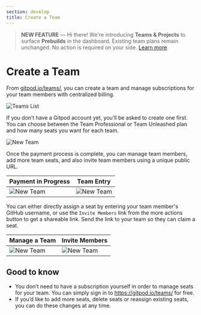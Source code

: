 ```yaml
---
section: develop
title: Create a Team
---
```


<script context="module">
  export const prerender = true;
</script>

> **NEW FEATURE** —
> Hi there! We're introducing <strong>Teams & Projects</strong> to surface <strong>Prebuilds</strong> in the dashboard. Existing team plans remain unchanged. No action is required on your side. <a href="/docs/teams-and-projects" className="learn-more">Learn more</a>.

# Create a Team

From [gitpod.io/teams/](https://gitpod.io/teams/), you can create a team and manage subscriptions for your team members with centralized billing.

![Teams List](../../../static/images/docs/teams-list.jpg)

If you don’t have a Gitpod account yet, you’ll be asked to create one first. You can choose between the Team Professional or Team Unleashed plan and how many seats you want for each team.

![New Team](../../../static/images/docs/teams-new.jpg)

Once the payment process is complete, you can manage team members, add more team seats, and also invite team members using a unique public URL.

| Payment in Progress                                        | Team Entry                                               |
| ---------------------------------------------------------- | -------------------------------------------------------- |
| ![New Team](../../../static/images/docs/teams-payment.jpg) | ![New Team](../../../static/images/docs/teams-entry.jpg) |

You can either directly assign a seat by entering your team member's GitHub username, or use the `Invite Members` link from the more actions button to get a shareable link. Send the link to your team so they can claim a seat.

| Manage a Team                                             | Invite Members                                            |
| --------------------------------------------------------- | --------------------------------------------------------- |
| ![New Team](../../../static/images/docs/teams-manage.jpg) | ![New Team](../../../static/images/docs/teams-invite.jpg) |

## Good to know

- You don’t need to have a subscription yourself in order to manage seats for your team. You can simply sign in to https://gitpod.io/teams/ for free.
- If you’d like to add more seats, delete seats or reassign existing seats, you can do these changes at any time.
